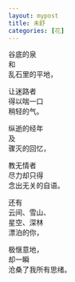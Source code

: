 ```yaml
---
layout: mypost
title: 未舒
categories: [花]
---
```


谷底的泉  
和  
乱石里的平地，

让迷路者  
得以喘一口  
稍轻的气。

纵逝的经年  
及  
骤灭的回忆，

教无情者  
尽力却只得  
念出无关的自语。

还有  
云间、雪山、  
星空、深林  
漂泊的你，  

极惬意地，  
却一瞬  
沧桑了我所有思绪。



